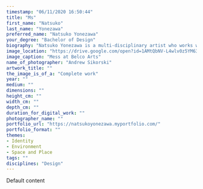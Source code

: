 ```yaml
---
timestamp: "06/11/2020 16:50:44"
title: "Ms"
first_name: "Natsuko"
last_name: "Yonezawa"
preferred_name: "Natsuko Yonezawa"
your_degree: "Bachelor of Design"
biography: "Natsuko Yonezawa is a multi-disciplinary artist who works with dance, film, sound, visual arts, VR and AR. Her interests lie in creating immersive, unique and interdisciplinary live productions which are often influenced by social issues. Natsuko has a strong background in contemporary dance, dancing with QL2 from 2014 - 2020. She has participated in many of their productions and toured to Melbourne for the 2017 Australian Youth Dance Festival. Natsuko has been very active in the arts scene in Canberra, directing and producing her first short dance production, The Hikikomori, which premiered at the 2019 Art Not Apart Festival. She also premiered an experimental film, Plastic Surgery at the 2019 You Are Here Festival. In 2020, Natsuko had her first solo exhibition at the ANCA Gallery which used textiles and AR. In October 2020, she directed Mess, a full-length physical theatre and live original music performance at Belconnen Arts Centre."
image_location: "https://drive.google.com/open?id=1AMtQbNV-L4wlv0z5YM63BFbkEApP-iOp"
image_caption: "Mess at Belco Arts"
name_of_photographer: "Andrew Sikorski"
artwork_title: ""
the_image_is_of_a: "Complete work"
year: ""
medium: ""
dimensions: ""
height_cm: ""
width_cm: ""
depth_cm: ""
duration_for_digital_work: ""
photographer_name: ""
portfolio_url: "https://natsukoyonezawa.myportfolio.com/"
portfolio_format: ""
themes:
- Identity
- Environment
- Space and Place
tags: ""
disciplines: "Design"
---
```


Default content
